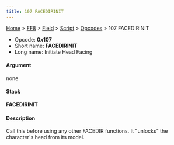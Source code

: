 ```yaml
---
title: 107 FACEDIRINIT
---
```


[Home](../../../../Main%20Page.md.md) > [FF8](../../../../FF8.md) > [Field](../../../Field.md) > [Script](../../Script.md) > [Opcodes](../Opcodes.md) > 107 FACEDIRINIT

-   Opcode: **0x107**
-   Short name: **FACEDIRINIT**
-   Long name: Initiate Head Facing

#### Argument

none

#### Stack

  
**FACEDIRINIT**

#### Description

Call this before using any other FACEDIR functions. It "unlocks" the
character's head from its model.
